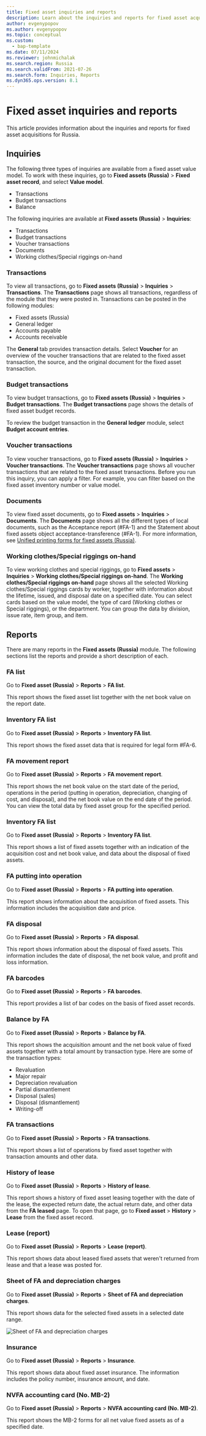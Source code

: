 ```yaml
---
title: Fixed asset inquiries and reports
description: Learn about the inquiries and reports for fixed asset acquisitions for Russia, including outlines on inquiries, types of transactions, and types of documents.
author: evgenypopov
ms.author: evgenypopov
ms.topic: conceptual
ms.custom: 
  - bap-template
ms.date: 07/11/2024
ms.reviewer: johnmichalak
ms.search.region: Russia
ms.search.validFrom: 2021-07-26
ms.search.form: Inquiries, Reports
ms.dyn365.ops.version: 8.1
---
```


# Fixed asset inquiries and reports

This article provides information about the inquiries and reports for fixed asset acquisitions for Russia.

## Inquiries

The following three types of inquiries are available from a fixed asset value model. To work with these inquiries, go to **Fixed assets (Russia)** \> **Fixed asset record**, and select **Value model**.

- Transactions
- Budget transactions
- Balance

The following inquiries are available at **Fixed assets (Russia)** \> **Inquiries**:

- Transactions
- Budget transactions
- Voucher transactions
- Documents
- Working clothes/Special riggings on-hand

### Transactions

To view all transactions, go to **Fixed assets (Russia)** \> **Inquiries** \> **Transactions**. The **Transactions** page shows all transactions, regardless of the module that they were posted in. Transactions can be posted in the following modules:

- Fixed assets (Russia)
- General ledger
- Accounts payable
- Accounts receivable

The **General** tab provides transaction details. Select **Voucher** for an overview of the voucher transactions that are related to the fixed asset transaction, the source, and the original document for the fixed asset transaction.

### Budget transactions

To view budget transactions, go to **Fixed assets (Russia)** \> **Inquiries** \> **Budget transactions**. The **Budget transactions** page shows the details of fixed asset budget records.

To review the budget transaction in the **General ledger** module, select **Budget account entries**.

### Voucher transactions

To view voucher transactions, go to **Fixed assets (Russia)** \> **Inquiries** \> **Voucher transactions**. The **Voucher transactions** page shows all voucher transactions that are related to the fixed asset transactions. Before you run this inquiry, you can apply a filter. For example, you can filter based on the fixed asset inventory number or value model.

### Documents

To view fixed asset documents, go to **Fixed assets** \> **Inquiries** \> **Documents**. The **Documents** page shows all the different types of local documents, such as the Acceptance report (\#FA-1) and the Statement about fixed assets object acceptance-transference (\#FA-1). For more information, see [Unified printing forms for fixed assets (Russia)](printing-forms-fixed-assets.md).

### Working clothes/Special riggings on-hand

To view working clothes and special riggings, go to **Fixed assets** \> **Inquiries** \> **Working clothes/Special riggings on-hand**. The **Working clothes/Special riggings on-hand** page shows all the selected Working clothes/Special riggings cards by worker, together with information about the lifetime, issued, and disposal date on a specified date. You can select cards based on the value model, the type of card (Working clothes or Special riggings), or the department. You can group the data by division, issue rate, item group, and item.

## Reports

There are many reports in the **Fixed assets (Russia)** module. The following sections list the reports and provide a short description of each.

### FA list

Go to **Fixed asset (Russia)** \> **Reports** \> **FA list**.

This report shows the fixed asset list together with the net book value on the report date.

### Inventory FA list

Go to **Fixed asset (Russia)** \> **Reports** \> **Inventory FA list**.

This report shows the fixed asset data that is required for legal form \#FA-6.

### FA movement report

Go to **Fixed asset (Russia)** \> **Reports** \> **FA movement report**.

This report shows the net book value on the start date of the period, operations in the period (putting in operation, depreciation, changing of cost, and disposal), and the net book value on the end date of the period. You can view the total data by fixed asset group for the specified period.

### Inventory FA list

Go to **Fixed asset (Russia)** \> **Reports** \> **Inventory FA list**.

This report shows a list of fixed assets together with an indication of the acquisition cost and net book value, and data about the disposal of fixed assets.

### FA putting into operation

Go to **Fixed asset (Russia)** \> **Reports** \> **FA putting into operation**.

This report shows information about the acquisition of fixed assets. This information includes the acquisition date and price.

### FA disposal

Go to **Fixed asset (Russia)** \> **Reports** \> **FA disposal**.

This report shows information about the disposal of fixed assets. This information includes the date of disposal, the net book value, and profit and loss information.

### FA barcodes

Go to **Fixed asset (Russia)** \> **Reports** \> **FA barcodes**.

This report provides a list of bar codes on the basis of fixed asset records.

### Balance by FA

Go to **Fixed asset (Russia)** \> **Reports** \> **Balance by FA**.

This report shows the acquisition amount and the net book value of fixed assets together with a total amount by transaction type. Here are some of the transaction types:

- Revaluation
- Major repair
- Depreciation revaluation
- Partial dismantlement
- Disposal (sales)
- Disposal (dismantlement)
- Writing-off

### FA transactions

Go to **Fixed asset (Russia)** \> **Reports** \> **FA transactions**.

This report shows a list of operations by fixed asset together with transaction amounts and other data.

### History of lease

Go to **Fixed asset (Russia)** \> **Reports** \> **History of lease**.

This report shows a history of fixed asset leasing together with the date of the lease, the expected return date, the actual return date, and other data from the **FA leased** page. To open that page, go to **Fixed asset** \> **History** \> **Lease** from the fixed asset record.

### Lease (report)

Go to **Fixed asset (Russia)** \> **Reports** \> **Lease (report)**.

This report shows data about leased fixed assets that weren't returned from lease and that a lease was posted for.

### Sheet of FA and depreciation charges

Go to **Fixed asset (Russia)** \> **Reports** \> **Sheet of FA and depreciation charges**.

This report shows data for the selected fixed assets in a selected date range.

![Sheet of FA and depreciation charges](../media/RUS-sheet-of-FA-and-depreciation.png)

### Insurance

Go to **Fixed asset (Russia)** \> **Reports** \> **Insurance**.

This report shows data about fixed asset insurance. The information includes the policy number, insurance amount, and date.

### NVFA accounting card (No. MB-2)

Go to **Fixed asset (Russia)** \> **Reports** \> **NVFA accounting card (No. MB-2)**.

This report shows the MB-2 forms for all net value fixed assets as of a specified date.

